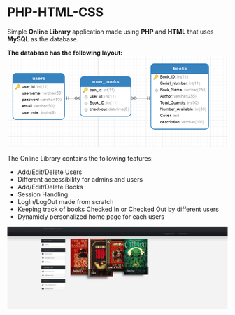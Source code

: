 # PHP-HTML-CSS

Simple **Online Library** application made using **PHP** and **HTML** that uses **MySQL** as the database.

**The database has the following layout:**
![Diagram](https://github.com/BinamB/PHP-HTML-CSS/blob/master/Diagram.PNG)

The Online Library contains the following features:
* Add/Edit/Delete Users
* Different accessibility for admins and users
* Add/Edit/Delete Books
* Session Handling
* LogIn/LogOut made from scratch
* Keeping track of books Checked In or Checked Out by different users
* Dynamicly personalized home page for each users

![Screen1](https://github.com/BinamB/PHP-HTML-CSS/blob/master/Screen1.PNG)
